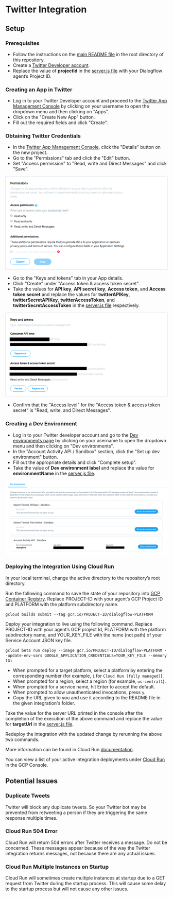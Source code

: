 # Twitter Integration

## Setup

### Prerequisites

- Follow the instructions on the [main README file](https://github.com/GoogleCloudPlatform/dialogflow-integrations#readme) in the root directory of this repository.
- Create a [Twitter Developer account](http://developer.twitter.com/en/apply/user).
- Replace the value of __projectId__ in the [server.js file](https://github.com/GoogleCloudPlatform/dialogflow-integrations/blob/03676af04840c21c12e2590393d5542602591bee/twitter/server.js#L40) with your Dialogflow agent’s Project ID.

### Creating an App in Twitter

- Log in to your Twitter Developer account and proceed to the [Twitter App Management Console](https://developer.twitter.com/en/apps) by clicking on your username to open the dropdown menu and then clicking on "Apps".
- Click on the "Create New App" button. 
- Fill out the required fields and click "Create".

### Obtaining Twitter Credentials

- In the [Twitter App Management Console](https://developer.twitter.com/en/apps), 
click the  "Details" button on the new project. 
- Go to the "Permissions" tab and click the "Edit" button. 
- Set "Access permission" to "Read, write and Direct Messages" and click "Save".

![alt text](images/twitter-obtain-twitter-credentials-1.png)

- Go to the "Keys and tokens" tab in your App details. 
- Click "Create" under "Access token & access token secret". 
- Take the values for __API key__, __API secret key__, __Access token__, and __Access token secret__ and replace the values for __twitterAPIKey__, __twitterSecretAPIKey__, __twitterAccessToken__, and __twitterSecretAccessToken__ in the [server.js file](https://github.com/GoogleCloudPlatform/dialogflow-integrations/blob/03676af04840c21c12e2590393d5542602591bee/twitter/server.js#L35-L38) respectively.

![alt text](images/twitter-obtain-twitter-credentials-2.png)

- Confirm that the "Access level" for the "Access token & access token secret" is "Read, write, and Direct Messages". 

### Creating a Dev Environment

- Log in to your Twitter developer account and go to the [Dev environments page](https://developer.twitter.com/en/account/environments) by clicking on your username to open the dropdown menu and then clicking on "Dev environments". 
- In the "Account Activity API / Sandbox" section, click the "Set up dev environment" button. 
- Fill out the appropriate details and click "Complete setup".
- Take the value of __Dev environment label__ and replace the value for __environmentName__ in the [server.js file](https://github.com/GoogleCloudPlatform/dialogflow-integrations/blob/03676af04840c21c12e2590393d5542602591bee/twitter/server.js#L41).

![alt text](images/twitter-creating-a-dev-environment.png)

### Deploying the Integration Using Cloud Run

In your local terminal, change the active directory to the repository’s root directory.

Run the following command to save the state of your repository into [GCP Container Registry](https://console.cloud.google.com/gcr/). Replace PROJECT-ID with your agent’s GCP Project ID and PLATFORM with the platform subdirectory name.

```shell
gcloud builds submit --tag gcr.io/PROJECT-ID/dialogflow-PLATFORM
```

Deploy your integration to live using the following command. Replace PROJECT-ID with your agent’s GCP project Id, PLATFORM with the platform subdirectory name, and YOUR_KEY_FILE with the name (not path) of your Service Account JSON key file.

```shell
gcloud beta run deploy --image gcr.io/PROJECT-ID/dialogflow-PLATFORM --update-env-vars GOOGLE_APPLICATION_CREDENTIALS=YOUR_KEY_FILE --memory 1Gi
```

- When prompted for a target platform, select a platform by entering the corresponding number (for example, ``1`` for ``Cloud Run (fully managed)``).
 - When prompted for a region, select a region (for example, ``us-central1``).
 - When prompted for a service name, hit Enter to accept the default.
 - When prompted to allow unauthenticated invocations, press ``y``.
 - Copy the URL given to you and use it according to the README file in the
 given integration's folder.

Take the value for the server URL printed in the console after the completion of the execution of the above command and replace the value for __targetUrl__ in the [server.js file](https://github.com/GoogleCloudPlatform/dialogflow-integrations/blob/03676af04840c21c12e2590393d5542602591bee/twitter/server.js#L39). 

Redeploy the integration with the updated change by rerunning the above two commands. 

More information can be found in Cloud Run
[documentation](https://cloud.google.com/run/docs/deploying).

You can view a list of your active integration deployments under [Cloud Run](https://console.cloud.google.com/run) in the GCP Console.

## Potential Issues

### Duplicate Tweets

Twitter will block any duplicate tweets. So your Twitter bot may be prevented from retweeting a person if they are triggering the same response multiple times.

### Cloud Run 504 Error

Cloud Run will return 504 errors after Twitter receives a message. Do not be concerned. These messages appear because of the way the Twitter integration returns messages, not because there are any actual issues.

### Cloud Run Multiple Instances on Startup

Cloud Run will sometimes create multiple instances at startup due to a GET request from Twitter during the startup process. This will cause some delay to the startup process but will not cause any other issues.
